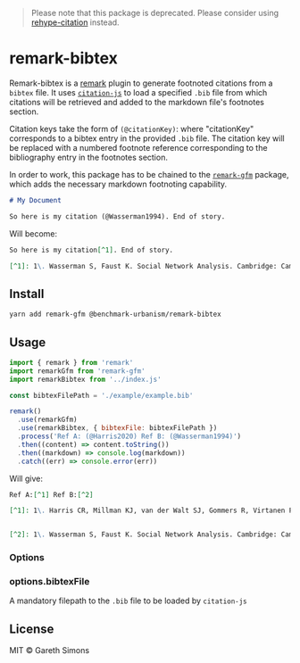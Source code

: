 > Please note that this package is deprecated. Please consider using [rehype-citation](https://github.com/timlrx/rehype-citation) instead.

# remark-bibtex

Remark-bibtex is a [remark](https://github.com/wooorm/remark) plugin to generate footnoted citations from a `bibtex` file. It uses [`citation-js`](https://github.com/citation-js/citation-js) to load a specified `.bib` file from which citations will be retrieved and added to the markdown file's footnotes section.

Citation keys take the form of `(@citationKey)`: where "citationKey" corresponds to a bibtex entry in the provided `.bib` file. The citation key will be replaced with a numbered footnote reference corresponding to the bibliography entry in the footnotes section.

In order to work, this package has to be chained to the [`remark-gfm`](https://github.com/remarkjs/remark-gfm) package, which adds the necessary markdown footnoting capability.

```md
# My Document

So here is my citation (@Wasserman1994). End of story.
```

Will become:

```md
So here is my citation[^1]. End of story.

[^1]: 1\. Wasserman S, Faust K. Social Network Analysis. Cambridge: Cambridge University Press; 1994.
```

## Install

```sh
yarn add remark-gfm @benchmark-urbanism/remark-bibtex
```

## Usage

```js
import { remark } from 'remark'
import remarkGfm from 'remark-gfm'
import remarkBibtex from '../index.js'

const bibtexFilePath = './example/example.bib'

remark()
  .use(remarkGfm)
  .use(remarkBibtex, { bibtexFile: bibtexFilePath })
  .process('Ref A: (@Harris2020) Ref B: (@Wasserman1994)')
  .then((content) => content.toString())
  .then((markdown) => console.log(markdown))
  .catch((err) => console.error(err))

```

Will give:

```md
Ref A:[^1] Ref B:[^2]

[^1]: 1\. Harris CR, Millman KJ, van der Walt SJ, Gommers R, Virtanen P, Cournapeau D, et al. Array programming with NumPy. Nature \[Internet]. 2020 Sep;585(7825):357–62. Available from: http\://www\.nature.com/articles/s41586-020-2649-2


[^2]: 1\. Wasserman S, Faust K. Social Network Analysis. Cambridge: Cambridge University Press; 1994.&#x20;
```

### Options

### options.bibtexFile

A mandatory filepath to the `.bib` file to be loaded by `citation-js`

## License

MIT © Gareth Simons

